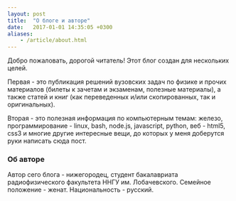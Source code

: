 ```yaml
---
layout: post
title:  "О блоге и авторе"
date:   2017-01-01 14:35:05 +0300
aliases:
    - /article/about.html
---
```


Добро пожаловать, дорогой читатель!
Этот блог создан для нескольких целей.

Первая - это публикация решений вузовских задач по физике и прочих материалов (билеты к зачетам и экзаменам, полезные материалы), а также статей и книг (как переведенных и/или скопированных, так и оригинальных). 
 
Вторая - это полезная информация по компьютерным темам: железо, программирование - linux, bash, node.js, javascript, python, веб -  html5, css3 и многие другие интересные вещи, до которых у меня доберутся руки написать сюда пост. 
<!--more-->  

### Об авторе 
<!-- <img width="100%" src="/img/i.png" alt="Сарафанов Ф.Г."> -->
Автор сего блога - нижегородец, студент бакалавриата радиофизического факультета ННГУ им. Лобачевского. Семейное положение - женат. Национальность - русский. 

<!-- Считаю, что программирование должно быть не целевым предметом, а инструментом, позволяющим сделать много интересного и полезного, причем - быстро и эффективно.  -->

<!-- ### Предпочтения

В качестве языка разметки предпочитаю LaTeX и markdown. LaTeX позволяет получить безупречное качество научных публикаций. О нем в этом блоге тоже будут заметки. 

Markdown удобен для написания этих постов, позволяя (как это делает и LaTeX) абстрагироваться от верстки, сосредоточившись на содержимом и возложив генерацию верстки по заданному шаблону на компьютер. -->